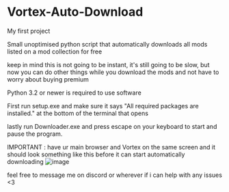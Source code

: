 # Vortex-Auto-Download

My first project

Small unoptimised python script that automatically downloads all mods listed on a mod collection for free

keep in mind this is not going to be instant, it's still going to be slow, but now you can do other things while you download the mods and not have to worry about buying premium 


Python 3.2 or newer is required to use software

First run setup.exe and make sure it says "All required packages are installed." at the bottom of the terminal that opens 

lastly run Downloader.exe and press escape on your keyboard to start and pause the program. 

IMPORTANT : have ur main browser and Vortex on the same screen and it should look something like this before it can start automatically downloading
![image](https://github.com/Bruchelich/Vortex-Auto-Download/assets/136720079/eb779539-b1be-4813-9be7-85c8232bd99f)

feel free to message me on discord or wherever if i can help with any issues <3

